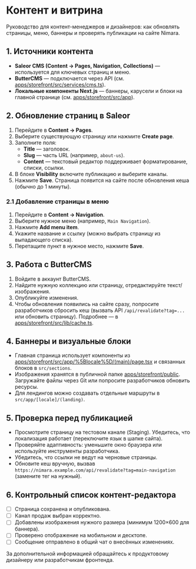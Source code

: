 # Контент и витрина

Руководство для контент-менеджеров и дизайнеров: как обновлять страницы, меню, баннеры и проверять публикации на сайте Nimara.

## 1. Источники контента
- **Saleor CMS (Content → Pages, Navigation, Collections)** — используется для ключевых страниц и меню.
- **ButterCMS** — подключается через API (см. [apps/storefront/src/services/cms.ts](https://github.com/kirill-dorkin/be/blob/main/apps/storefront/src/services/cms.ts)).
- **Локальные компоненты Next.js** — баннеры, карусели и блоки на главной странице (см. [apps/storefront/src/app](https://github.com/kirill-dorkin/be/tree/main/apps/storefront/src/app)).

## 2. Обновление страниц в Saleor
1. Перейдите в **Content → Pages**.
2. Выберите существующую страницу или нажмите **Create page**.
3. Заполните поля:
   - **Title** — заголовок.
   - **Slug** — часть URL (например, `about-us`).
   - **Content** — текстовый редактор поддерживает форматирование, списки, ссылки.
4. В блоке **Visibility** включите публикацию и выберите каналы.
5. Нажмите **Save**. Страница появится на сайте после обновления кеша (обычно до 1 минуты).

### 2.1 Добавление страницы в меню
1. Перейдите в **Content → Navigation**.
2. Выберите нужное меню (например, `Main Navigation`).
3. Нажмите **Add menu item**.
4. Укажите название и ссылку (можно выбрать страницу из выпадающего списка).
5. Перетащите пункт в нужное место, нажмите **Save**.

## 3. Работа с ButterCMS
1. Войдите в аккаунт ButterCMS.
2. Найдите нужную коллекцию или страницу, отредактируйте текст/изображения.
3. Опубликуйте изменения.
4. Чтобы обновления появились на сайте сразу, попросите разработчиков сбросить кеш (вызвать API `/api/revalidate?tag=...` или обновить страницу). Подробнее — в [apps/storefront/src/lib/cache.ts](https://github.com/kirill-dorkin/be/blob/main/apps/storefront/src/lib/cache.ts).

## 4. Баннеры и визуальные блоки
- Главная страница использует компоненты из [apps/storefront/src/app/%5Blocale%5D/(main)/page.tsx](https://github.com/kirill-dorkin/be/blob/main/apps/storefront/src/app/%5Blocale%5D/(main)/page.tsx) и связанных блоков в `src/sections`.
- Изображения хранятся в публичной папке [apps/storefront/public](https://github.com/kirill-dorkin/be/tree/main/apps/storefront/public). Загружайте файлы через Git или попросите разработчиков обновить ресурсы.
- Для лендингов можно создавать отдельные маршруты в `src/app/[locale]/(landing)`.

## 5. Проверка перед публикацией
- Просмотрите страницу на тестовом канале (Staging). Убедитесь, что локализация работает (переключите язык в шапке сайта).
- Проверяйте адаптивность: уменьшите окно браузера или используйте инструменты разработчика.
- Убедитесь, что ссылки не ведут на черновые страницы.
- Обновите кеш вручную, вызвав `https://nimara.example.com/api/revalidate?tag=main-navigation` (замените тег на нужный).

## 6. Контрольный список контент-редактора
- [ ] Страница сохранена и опубликована.
- [ ] Канал продаж выбран корректно.
- [ ] Добавлены изображения нужного размера (минимум 1200×600 для баннера).
- [ ] Проверено отображение на мобильном и десктопе.
- [ ] Сообщение отправлено в общий чат о внесённых изменениях.

За дополнительной информацией обращайтесь к продуктовому дизайнеру или разработчикам фронтенда.
